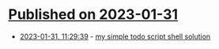 # [Published on 2023-01-31](index.md)

* [2023-01-31, 11:29:39](https://lobste.rs/s/adobio/my_simple_todo_script_shell_solution) - [my simple todo script shell solution](https://github.com/norayr/todo_script)
